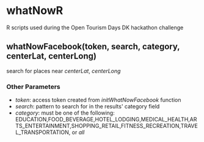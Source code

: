 # whatNowR
R scripts used during the Open Tourism Days DK hackathon challenge

## whatNowFacebook(token, search, category, centerLat, centerLong)

search for places near *centerLat*, *centerLong*

### Other Parameters
- _token_: access token created from _initWhatNowFacebook_ function
- _search_: pattern to search for in the results' category field
- _category_: must be one of the following: EDUCATION,FOOD_BEVERAGE,HOTEL_LODGING,MEDICAL_HEALTH,ARTS_ENTERTAINMENT,SHOPPING_RETAIL,FITNESS_RECREATION,TRAVEL_TRANSPORTATION, or _all_
